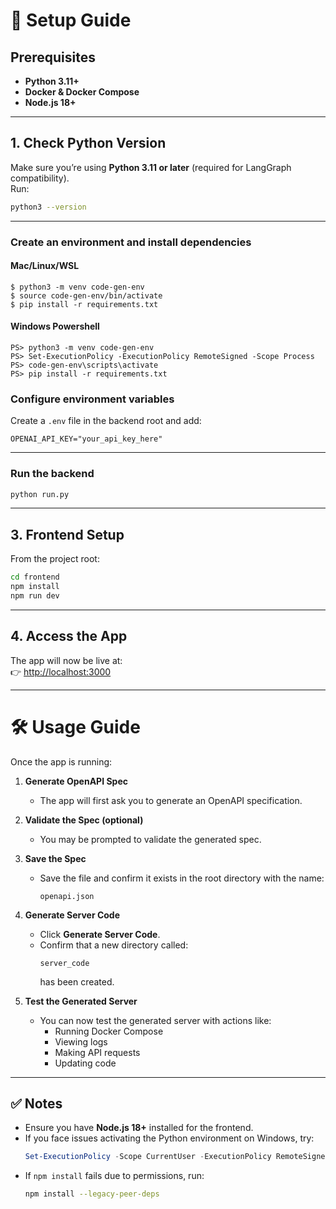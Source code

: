 # 🚀 Setup Guide

## Prerequisites
- **Python 3.11+**
- **Docker & Docker Compose**
- **Node.js 18+**

---

## 1. Check Python Version
Make sure you’re using **Python 3.11 or later** (required for LangGraph compatibility).  
Run:
```bash
python3 --version
```

---



### Create an environment and install dependencies
#### Mac/Linux/WSL
```
$ python3 -m venv code-gen-env
$ source code-gen-env/bin/activate
$ pip install -r requirements.txt
```
#### Windows Powershell
```
PS> python3 -m venv code-gen-env
PS> Set-ExecutionPolicy -ExecutionPolicy RemoteSigned -Scope Process
PS> code-gen-env\scripts\activate
PS> pip install -r requirements.txt
```

### Configure environment variables
Create a `.env` file in the backend root and add:
```env
OPENAI_API_KEY="your_api_key_here"
```

---

### Run the backend
```bash
python run.py
```

---

## 3. Frontend Setup
From the project root:
```bash
cd frontend
npm install
npm run dev
```

---

## 4. Access the App
The app will now be live at:  
👉 [http://localhost:3000](http://localhost:3000)

---

# 🛠 Usage Guide

Once the app is running:

1. **Generate OpenAPI Spec**  
   - The app will first ask you to generate an OpenAPI specification.

2. **Validate the Spec (optional)**  
   - You may be prompted to validate the generated spec.

3. **Save the Spec**  
   - Save the file and confirm it exists in the root directory with the name:  
     ```
     openapi.json
     ```

4. **Generate Server Code**  
   - Click **Generate Server Code**.  
   - Confirm that a new directory called:
     ```
     server_code
     ```
     has been created.

5. **Test the Generated Server**  
   - You can now test the generated server with actions like:
     - Running Docker Compose  
     - Viewing logs  
     - Making API requests  
     - Updating code

---


## ✅ Notes
- Ensure you have **Node.js 18+** installed for the frontend.  
- If you face issues activating the Python environment on Windows, try:
  ```powershell
  Set-ExecutionPolicy -Scope CurrentUser -ExecutionPolicy RemoteSigned
  ```
- If `npm install` fails due to permissions, run:
  ```bash
  npm install --legacy-peer-deps
  ```


